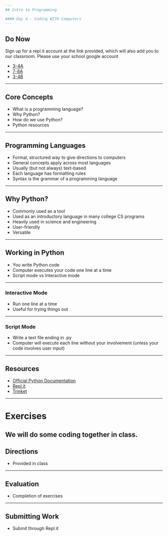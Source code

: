 ```yaml
---
## Intro to Programming

#### Day 4 - Coding WITH Computers
---
```

## Do Now

Sign up for a repl.it account at the link provided, which will also add you to our classroom. Please use your school google account

* [3-4A](https://repl.it/classroom/invite/egzEw0K)
* [7-8A](https://repl.it/classroom/invite/ehCNsKT)
* [3-4B](https://repl.it/classroom/invite/em5m27z)
---
## Core Concepts

* What is a programming language?
* Why Python?
* How do we use Python?
* Python resources
---
## Programming Languages

* Formal, structured way to give directions to computers
* General concepts apply across most languages
* Usually (but not always) text-based
* Each language has formatting rules
* Syntax is the grammar of a programming language
---
## Why Python?

* Commonly used as a tool
* Used as an introductory language in many college CS programs
* Heavily used in science and engineering
* User-friendly
* Versatile
---
## Working in Python

* You write Python code
* Computer executes your code one line at a time
* Script mode vs Interactive mode
---
### Interactive Mode

* Run one line at a time
* Useful for trying things out
---
### Script Mode

* Write a text file ending in .py
* Computer will execute each line without your involvement (unless your code involves user input)
---
## Resources

* [Official Python Documentation](https://docs.python.org/3/)
* [Repl.it](https://repl.it/)
* [Trinket](https://trinket.io/)
---
# Exercises

We will do some coding together in class.
---
## Directions

* Provided in class
---
## Evaluation

* Completion of exercises
---
## Submitting Work

* Submit through Repl.it